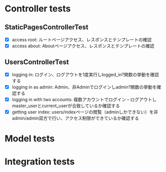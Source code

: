 # Controller tests
## StaticPagesControllerTest
- [x] access root: ルートページアクセス、レスポンスとテンプレートの確認
- [x] access about: Aboutページアクセス、レスポンスとテンプレートの確認
## UsersControllerTest
- [x] logging in: ログイン、ログアウトを1度実行しlogged_in?関数の挙動を確認する
- [x] logging in as admin: Admin、非Adminでログインしadmin?関数の挙動を確認する
- [x] logging in with two accounts: 複数アカウントでログイン・ログアウトしmaster_userとcurrent_userが合致しているか確認する
- [x] getting user index: users/indexページの閲覧（adminしかできない）を非admin/admin双方で行い、アクセス制限ができているか確認する

# Model tests

# Integration tests

